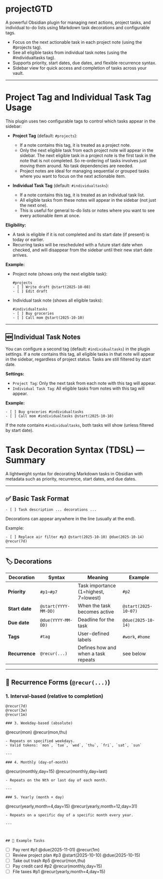 # projectGTD

A powerful Obsidian plugin for managing next actions, project tasks, and individual to-do lists using Markdown task decorations and configurable tags. 

- Focus on the next actionable task in each project note (using the #projects tag).
- See all eligible tasks from individual task notes (using the #individualtasks tag).
- Supports priority, start dates, due dates, and flexible recurrence syntax.
- Sidebar view for quick access and completion of tasks across your vault.

---

# Project Tag and Individual Task Tag Usage

This plugin uses two configurable tags to control which tasks appear in the sidebar:

- **Project Tag** (default: `#projects`):
  - If a note contains this tag, it is treated as a project note.
  - Only the next eligible task from each project note will appear in the sidebar. The next eligible task in a project note is the first task in the note that is not completed. So re-ordering of tasks involves just moving them around. No task dependencies are needed.
  - Project notes are ideal for managing sequential or grouped tasks where you want to focus on the next actionable item.

- **Individual Task Tag** (default: `#individualtasks`):
  - If a note contains this tag, it is treated as an individual task list.
  - All eligible tasks from these notes will appear in the sidebar (not just the next one).
  - This is useful for general to-do lists or notes where you want to see every actionable item at once.

**Eligibility:**
- A task is eligible if it is not completed and its start date (if present) is today or earlier.
- Recurring tasks will be rescheduled with a future start date when checked, and will disappear from the sidebar until their new start date arrives.

**Example:**

- Project note (shows only the next eligible task):
  ```
  #projects
  - [ ] Write draft @start(2025-10-08)
  - [ ] Edit draft
  ```
- Individual task note (shows all eligible tasks):
  ```
  #individualtasks
  - [ ] Buy groceries
  - [ ] Call mom @start(2025-10-10)
  ```

---

## 🆕 Individual Task Notes

You can configure a second tag (default: `#individualtasks`) in the plugin settings. If a note contains this tag, all eligible tasks in that note will appear in the sidebar, regardless of project status. Tasks are still filtered by start date.

**Settings:**
- `Project Tag`: Only the next task from each note with this tag will appear.
- `Individual Task Tag`: All eligible tasks from notes with this tag will appear.

**Example:**
```
- [ ] Buy groceries #individualtasks
- [ ] Call mom #individualtasks @start(2025-10-10)
```
If the note contains `#individualtasks`, both tasks will show (unless filtered by start date).
# Task Decoration Syntax (TDSL) — Summary

A lightweight syntax for decorating Markdown tasks in Obsidian with metadata
such as priority, recurrence, start dates, and due dates.

---

## ✅ Basic Task Format

```
- [ ] Task description ... decorations ...
```

Decorations can appear anywhere in the line (usually at the end).

Example:
```
- [ ] Replace air filter #p3 @start(2025-10-10) @due(2025-10-14) @recur(7d)
```

---

## 🏷️ Decorations

| Decoration | Syntax | Meaning | Example |
|-------------|---------|----------|----------|
| **Priority** | `#p1`–`#p7` | Task importance (1=highest, 7=lowest) | `#p2` |
| **Start date** | `@start(YYYY-MM-DD)` | When the task becomes active | `@start(2025-10-07)` |
| **Due date** | `@due(YYYY-MM-DD)` | Deadline for the task | `@due(2025-10-14)` |
| **Tags** | `#tag` | User-defined labels | `#work`, `#home` |
| **Recurrence** | `@recur(...)` | Defines how and when a task repeats | see below |

---

## 🔁 Recurrence Forms (`@recur(...)`)

### 1. Interval-based (relative to completion)
```
@recur(7d)
@recur(3w)
@recur(1m)

### 3. Weekday-based (absolute)
```
@recur(mon)
@recur(mon,thu)
```
- Repeats on specified weekdays.
- Valid tokens: `mon`, `tue`, `wed`, `thu`, `fri`, `sat`, `sun`

---

### 4. Monthly (day-of-month)
```
@recur(monthly,day=15)
@recur(monthly,day=last)
```
- Repeats on the Nth or last day of each month.

---

### 5. Yearly (month + day)
```
@recur(yearly,month=4,day=15)
@recur(yearly,month=12,day=31)
```
- Repeats on a specific day of a specific month every year.

---



## 🧩 Example Tasks

```
- [ ] Pay rent #p1 @due(2025-11-01) @recur(1m)
- [ ] Review project plan #p3 @start(2025-10-10) @due(2025-10-15)
- [ ] Take out trash #p5 @recur(mon,thu)
- [ ] Pay credit card #p2 @recur(monthly,day=15)
- [ ] File taxes #p1 @recur(yearly,month=4,day=15)
```

